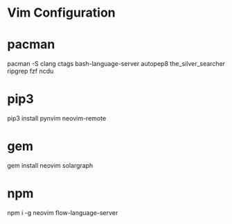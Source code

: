 # Vim Configuration

# pacman
pacman -S clang ctags bash-language-server autopep8 the_silver_searcher ripgrep fzf ncdu

# pip3
pip3 install pynvim neovim-remote

# gem
gem install neovim solargraph

# npm 
npm i -g neovim flow-language-server
